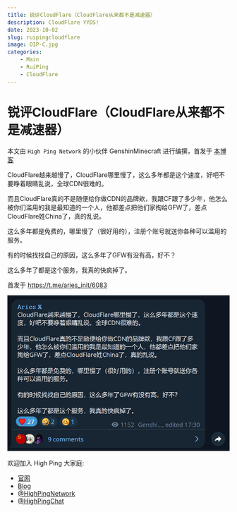 ```yaml
---
title: 锐评CloudFlare（CloudFlare从来都不是减速器）
description: CloudFlare YYDS!
date: 2023-10-02
slug: ruipingcloudflare
image: OIP-C.jpg
categories:
    - Main
    - RuiPing
    - CloudFlare
---
```


# 锐评CloudFlare（CloudFlare从来都不是减速器）

本文由 `High Ping Network` 的小伙伴 GenshinMinecraft 进行编撰，首发于 [本博客](https://blog.highp.ing)

CloudFlare越来越慢了，CloudFlare哪里慢了，这么多年都是这个速度，好吧不要睁着眼睛乱说，全球CDN很难的。

而且CloudFlare真的不是随便给你做CDN的品牌欸，我跟CF跟了多少年，他怎么被你们滥用的我是最知道的一个人，他都差点把他们家掏给GFW了，差点CloudFlare姓China了，真的乱说。

这么多年都是免费的，哪里慢了（很好用的），注册个账号就送你各种可以滥用的服务。

有的时候找找自己的原因，这么多年了GFW有没有高，好不？

这么多年了都是这个服务，我真的快疯掉了。

首发于 <https://t.me/aries_init/6083>

![Alt text](image.png)

欢迎加入 High Ping 大家庭:
- [官网](https://highp.ing)
- [Blog](https://blog.highp.ing)
- [@HighPingNetwork](https://t.me/HighPingNetwork)
- [@HighPingChat](https://t.me/highpingchat)